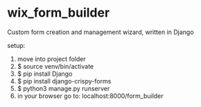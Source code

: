 # wix_form_builder
Custom form creation and management wizard, written in Django

setup:

1. move into project folder
2. $ source venv/bin/activate
3. $ pip install Django
4. $ pip install django-crispy-forms
5. $ python3 manage.py runserver
6. in your browser go to: localhost:8000/form_builder

